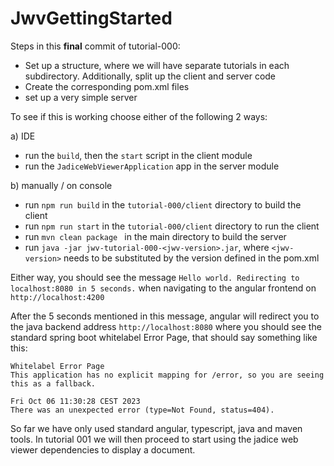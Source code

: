 # JwvGettingStarted

Steps in this **final** commit of tutorial-000:

* Set up a structure, where we will have separate tutorials in each subdirectory. Additionally, split up the client and server code
* Create the corresponding pom.xml files  
* set up a very simple server

To see if this is working choose either of the following 2 ways:

a) IDE
* run the ``build``, then the ``start`` script in the client module
* run the ``JadiceWebViewerApplication`` app in the server module

b) manually / on console
* run ```npm run build``` in the ```tutorial-000/client``` directory to build the client
* run ```npm run start``` in the ```tutorial-000/client``` directory to run the client
* run ```mvn clean package ``` in the main directory to build the server
* run ``java -jar jwv-tutorial-000-<jwv-version>.jar``, where ``<jwv-version>`` needs to be substituted by the version defined in the pom.xml

Either way, you should see the message ``Hello world. Redirecting to localhost:8080 in 5 seconds.`` when navigating to the angular frontend on ``http://localhost:4200``

After the 5 seconds mentioned in this message, angular will redirect you to the java backend address ```http://localhost:8080``` where you should 
see the standard spring boot whitelabel Error Page, that should say something like this:

```
Whitelabel Error Page
This application has no explicit mapping for /error, so you are seeing this as a fallback.

Fri Oct 06 11:30:28 CEST 2023
There was an unexpected error (type=Not Found, status=404).
```

So far we have only used standard angular, typescript, java and maven tools. In tutorial 001 we will then proceed to start 
using the jadice web viewer dependencies to display a document.
